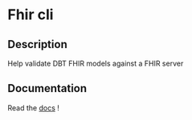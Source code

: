 # Fhir cli

## Description

Help validate DBT FHIR models against a FHIR server

## Documentation

Read the [docs](https://arkhn.github.io/fhir-cli/) !
